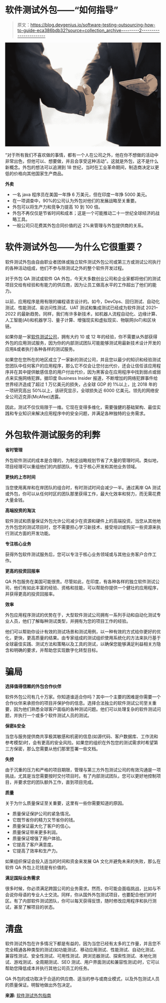 # 软件测试外包——“如何指导”

> 原文：<https://blog.devgenius.io/software-testing-outsourcing-how-to-guide-eca386bdb32?source=collection_archive---------2----------------------->

![](img/534942819eeff4826b22f8000801a957.png)

“对于所有我们不喜欢做的事情，都有一个人在公司之外，他在你不想做的活动中非常出色，但他可以、想要做，并且会享受这种活动”。这就是外包，这不是什么新概念。外包的想法可以追溯到 18 世纪，当时在工业革命期间，制造商决定以更低的价格向其他国家生产商品。

**外卖**

*   一名 java 程序员在美国一年挣 6 万美元，但在印度一年挣 5000 美元。
*   在一项调查中，90%的公司认为外包对他们的发展战略至关重要。
*   外包可以将生产力和竞争力提高 10 到 100 倍。
*   外包不再仅仅是节省时间和成本；这是一个可能推动二十一世纪全球经济的战略工具。
*   一般公司只花费其外包合同价值的近 2%来管理与外包提供商的关系。

# 软件测试外包——为什么它很重要？

软件测试外包由自由职业者团体或独立软件测试外包公司或第三方或测试公司执行的各种活动组成，他们不参与除测试之外的整个软件开发过程。

对于外包 QA 测试或软件 QA 外包，今天大多数创业公司和企业家都将他们的测试项目交给有经验和有能力的供应商，因为让员工做高水平的工作超出了他们的能力。

以前，应用程序是用有限的编程语言设计的。如今，DevOps、回归测试、自动化测试、性能测试、易访问性测试、UAT 测试和集成测试已经成为软件测试 2021–2022 的最新趋势。同样，我们有许多新技术，如机器人流程自动化、边缘计算、人工智能(AI)和机器学习、量子计算、增强现实和虚拟现实、物联网(IoT)和区块链。

如果你是一家[软件测试公司](https://www.bugraptors.com/)，拥有大约 10 或 12 年的经验，你不需要从外部获得外包的应用测试服务，因为你的内部测试团队可能能够测试用最新技术设计开发的应用&或者执行各种各样的测试服务。

如果您在您所在的地区成立了一家新的测试公司，并且您以最少的知识和经验测试您团队中任何客户的应用程序，那么它不仅会让您付出代价，还会让信任该应用程序并在其中提供敏感信息的用户付出代价，因为黑客会在应用程序中找到弱点或弱点来实施网络犯罪。据印度 Business Insider 报道，不断增加的网络犯罪事件给世界经济造成了超过 1 万亿美元的损失，占全球 GDP 的 1%以上，比 2018 年的一项研究高出 50%以上，该研究显示，全球损失近 6000 亿美元。领先的网络安全公司迈克菲(McAfee)透露。

因此，测试不仅仅局限于一维。它现在变得多维化，需要强健的基础架构、最佳实践和专业知识来解决应用程序中的安全问题，并满足各种独特的业务需求。

# 外包软件测试服务的利弊

**省时管理**

外包软件测试的成本是合理的，为制定战略规划节省了大量的管理时间。类似地，项目经理可以重组他们的内部团队，专注于核心开发和其他业务领域。

**更快的上市时间**

当您使用离岸和在岸团队的组合时，有时测试时间会减少一半。通过离岸 QA 测试或外包，你可以从任何时区的团队那里获得工作，最大化效率和努力，而无需花费大量金钱。

**高端投资的淘汰**

软件测试和质量保证外包允许公司减少在资源和硬件上的高端投资。当您从其他地方外包您的测试项目时，您不需要担心学习新技术、接受培训或购买一些资源来执行测试方面的开发功能。

**专注核心业务**

获得外包软件测试服务后，您可以专注于核心业务领域或与其他业务客户合作工作。

**更高的投资回报率**

QA 外包服务在美国可能很贵。尽管如此，在印度，有各种各样的独立软件测试公司，他们有如此丰富的经验、资格和技能，可以帮助你提供一个健壮的应用程序，并获得更高的投资回报率。

**效率**

外包应用程序测试的优势在于，大型软件测试公司拥有一系列手动和自动化测试专业人员，他们了解每种测试类型，并拥有为您的项目工作的经验。

他们可以帮助你设计有效的测试场景和测试用例，以一种有效的方式给你更好的优化，更快，更高质量的结果。由专家组成的测试组织使用系统化的方法来执行基于全球最佳实践、测试方法和策略以及工具的测试，以确保您能够满足利益相关方隐含和明确的要求，并帮助您实现数字化转型目标。

# 骗局

**选择值得信赖的外包合作伙伴**

软件外包公司有几十万家。你知道谁适合你吗？其中一个主要的困难是你需要一个合作伙伴来承担你的项目并保护你的信息。选择合法独立的软件测试公司至关重要，因为他们熟悉全球客户面临的各种测试问题。他们可以处理复杂的软件测试问题，并执行一个或多个软件测试人员的测试。

**保密&安全**

当您与服务提供商共享极其敏感和机密的信息(如源代码、客户数据库、工作流和参考模型)时，会有更高的安全风险。如果您的组织在外包您的测试需求时希望第三方保密，那么您需要从他们那里签署一些文档。

**失控**

由于沉重的压力和严格的项目期限，管理与第三方外包测试公司的有效沟通是一项挑战，尤其是当您需要按时交付项目时。有了内部测试团队，您可以更好地控制项目，并要求您的团队额外工作，直到项目完成。

**质量**

关于为什么质量保证至关重要，这里有一些你需要知道的原因。

*   质量保证保护公司的紧急情况。
*   它既节省你的精力又节省你的钱。
*   质量保证最大化了客户的信心。
*   质量保证带来更多利润。
*   质量保证增强了用户体验。
*   它提高了客户满意度。
*   它提高了效率和生产力。

如果组织保证会投入适当的时间和资金来发展 QA 文化并避免未来的失败，那么在软件 QA 外包上花钱是有价值的。

**满足国际业务需求**

很多时候，你必须满足跨国公司的业务需求。然而，你可能会面临挑战，比如与不会说你母语的专业人士交流。同样，你从国外外包测试项目，也要配合他们的时区。有了内部软件测试团队，你可以每天获得反馈，随时修改应用程序和执行测试，甚至了解项目的状态。

# 清盘

软件测试外包在许多情况下都是有益的，因为当您已经有太多的工作量，并且您不完全精通各种类型的测试(如功能测试、移动应用测试、性能测试、自动化测试、兼容性测试、安全性测试、可用性测试、跨浏览器测试、探索性测试、本地化测试、游戏测试、全周期测试、SEO 测试、用户界面测试和兼容性测试)时，它可以帮助您降低成本并执行其他公司员工的任务。

QA 外包的成功取决于合适的供应商、适当的参与或商业模式，以及外包测试人员的质量保证。明智地做出外包决定。

**来源:** [软件测试外包指南](https://www.bugraptors.com/blog/software-testing-outsourcing-how-to-guide)